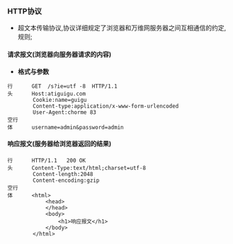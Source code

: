### HTTP协议
- 超文本传输协议,协议详细规定了浏览器和万维网服务器之间互相通信的约定,规则;

#### 请求报文(浏览器向服务器请求的内容)
- **格式与参数**
```
行      GET  /s?ie=utf -8  HTTP/1.1
头      Host:atiguigu.com
        Cookie:name=guigu
        Content-type:application/x-www-form-urlencoded
        User-Agent:chorme 83
空行
体      username=admin&password=admin

```

#### 响应报文(服务器给浏览器返回的结果)
```
行      HTTP/1.1   200 OK
头      Content-Type:text/html;charset=utf-8
        Content-length:2048
        Content-encoding:gzip
空行
体      <html>
            <head>
            </head>
            <body>
                <h1>响应报文</h1>
            </body>
        </html>
```